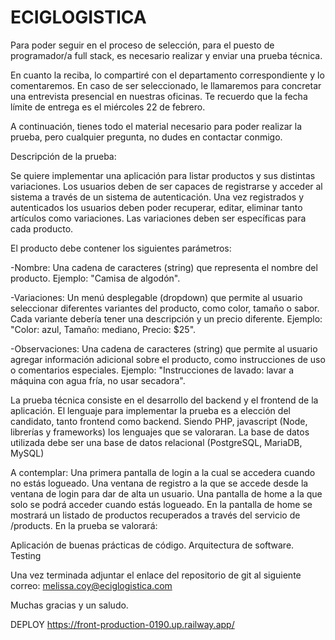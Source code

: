 # ECIGLOGISTICA

Para poder seguir en el proceso de selección, para el puesto de programador/a full stack, es necesario realizar y enviar una prueba técnica. 

En cuanto la reciba, lo compartiré con el departamento correspondiente y lo comentaremos. En caso de ser seleccionado, le llamaremos para concretar una entrevista presencial en nuestras oficinas. Te recuerdo que la fecha límite de entrega es el miércoles 22 de febrero.

A continuación, tienes todo el material necesario para poder realizar la prueba, pero cualquier pregunta, no dudes en contactar conmigo. 

Descripción de la prueba: 

Se quiere implementar una aplicación para listar productos y sus distintas variaciones.
Los usuarios deben de ser capaces de registrarse y acceder al sistema a través de un sistema de autenticación. Una vez registrados y autenticados los usuarios deben poder recuperar, editar, eliminar tanto artículos como variaciones.
Las variaciones deben ser específicas para cada producto.

El producto debe contener los siguientes parámetros:

-Nombre: Una cadena de caracteres (string) que representa el nombre del producto. Ejemplo: "Camisa de algodón".

-Variaciones: Un menú desplegable (dropdown) que permite al usuario seleccionar diferentes variantes del producto, como color, tamaño o sabor. Cada variante debería tener una descripción y un precio diferente. Ejemplo: "Color: azul, Tamaño: mediano, Precio: $25".

-Observaciones: Una cadena de caracteres (string) que permite al usuario agregar información adicional sobre el producto, como instrucciones de uso o comentarios especiales. Ejemplo: "Instrucciones de lavado: lavar a máquina con agua fría, no usar secadora".


La prueba técnica consiste en el desarrollo del backend y el frontend de la aplicación.
El lenguaje para implementar la prueba es a elección del candidato, tanto frontend como backend. Siendo PHP, javascript (Node, librerías y frameworks) los lenguajes que se valoraran.
La base de datos utilizada debe ser una base de datos relacional (PostgreSQL, MariaDB, MySQL)

A contemplar:
Una primera pantalla de login a la cual se accedera cuando no estás logueado.
Una ventana de registro a la que se accede desde la ventana de login para dar de alta un usuario.
Una pantalla de home a la que solo se podrá acceder cuando estás logueado. En la pantalla de home se mostrará un listado de productos recuperados a través del servicio de /products.
En la prueba se valorará:

Aplicación de buenas prácticas de código.
Arquitectura de software.
Testing

Una vez terminada adjuntar el enlace del repositorio de git al siguiente correo:
melissa.coy@eciglogistica.com

Muchas gracias y un saludo.

DEPLOY https://front-production-0190.up.railway.app/
